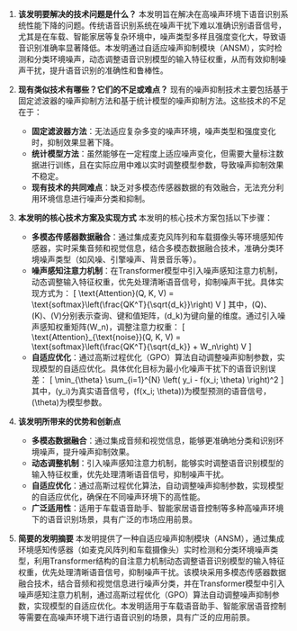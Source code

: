 1) **该发明要解决的技术问题是什么？**
   本发明旨在解决在高噪声环境下语音识别系统性能下降的问题。传统语音识别系统在噪声干扰下难以准确识别语音信号，尤其是在车载、智能家居等复杂环境中，噪声类型多样且强度变化大，导致语音识别准确率显著降低。本发明通过自适应噪声抑制模块（ANSM），实时检测和分类环境噪声，动态调整语音识别模型的输入特征权重，从而有效抑制噪声干扰，提升语音识别的准确性和鲁棒性。

2) **现有类似技术有哪些？它们的不足或难点？**
   现有的噪声抑制技术主要包括基于固定滤波器的噪声抑制方法和基于统计模型的噪声抑制方法。这些技术的不足在于：
   - **固定滤波器方法**：无法适应复杂多变的噪声环境，噪声类型和强度变化时，抑制效果显著下降。
   - **统计模型方法**：虽然能够在一定程度上适应噪声变化，但需要大量标注数据进行训练，且在实际应用中难以实时调整模型参数，导致噪声抑制效果不稳定。
   - **现有技术的共同难点**：缺乏对多模态传感器数据的有效融合，无法充分利用环境信息进行噪声分类和抑制。

3) **本发明的核心技术方案及实现方式**
   本发明的核心技术方案包括以下步骤：
   - **多模态传感器数据融合**：通过集成麦克风阵列和车载摄像头等环境感知传感器，实时采集音频和视觉信息，结合多模态数据融合技术，准确分类环境噪声类型（如风噪、引擎噪声、背景音乐等）。
   - **噪声感知注意力机制**：在Transformer模型中引入噪声感知注意力机制，动态调整输入特征权重，优先处理清晰语音信号，抑制噪声干扰。具体实现方式为：
     \[
     \text{Attention}(Q, K, V) = \text{softmax}\left(\frac{QK^T}{\sqrt{d_k}}\right) V
     \]
     其中，\(Q\)、\(K\)、\(V\)分别表示查询、键和值矩阵，\(d_k\)为键向量的维度。通过引入噪声感知权重矩阵\(W_n\)，调整注意力权重：
     \[
     \text{Attention}_{\text{noise}}(Q, K, V) = \text{softmax}\left(\frac{QK^T}{\sqrt{d_k}} + W_n\right) V
     \]
   - **自适应优化**：通过高斯过程优化（GPO）算法自动调整噪声抑制参数，实现模型的自适应优化。具体优化目标为最小化噪声干扰下的语音识别误差：
     \[
     \min_{\theta} \sum_{i=1}^{N} \left( y_i - f(x_i; \theta) \right)^2
     \]
     其中，\(y_i\)为真实语音信号，\(f(x_i; \theta)\)为模型预测的语音信号，\(\theta\)为模型参数。

4) **该发明所带来的优势和创新点**
   - **多模态数据融合**：通过集成音频和视觉信息，能够更准确地分类和识别环境噪声，提升噪声抑制效果。
   - **动态调整机制**：引入噪声感知注意力机制，能够实时调整语音识别模型的输入特征权重，优先处理清晰语音信号，抑制噪声干扰。
   - **自适应优化**：通过高斯过程优化算法，自动调整噪声抑制参数，实现模型的自适应优化，确保在不同噪声环境下的高性能。
   - **广泛适用性**：适用于车载语音助手、智能家居语音控制等多种高噪声环境下的语音识别场景，具有广泛的市场应用前景。

5) **简要的发明摘要**
   本发明提供了一种自适应噪声抑制模块（ANSM），通过集成环境感知传感器（如麦克风阵列和车载摄像头）实时检测和分类环境噪声类型，利用Transformer结构的自注意力机制动态调整语音识别模型的输入特征权重，优先处理清晰语音信号，抑制噪声干扰。该模块采用多模态传感器数据融合技术，结合音频和视觉信息进行噪声分类，并在Transformer模型中引入噪声感知注意力机制，通过高斯过程优化（GPO）算法自动调整噪声抑制参数，实现模型的自适应优化。本发明适用于车载语音助手、智能家居语音控制等需要在高噪声环境下进行语音识别的场景，具有广泛的应用前景。